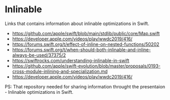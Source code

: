 # Inlinable
Links that contains information about inlinable optimizations in Swift.


- https://github.com/apple/swift/blob/main/stdlib/public/core/Map.swift
- https://developer.apple.com/videos/play/wwdc2019/416/
- https://forums.swift.org/t/effect-of-inline-on-nested-functions/50202
- https://forums.swift.org/t/when-should-both-inlinable-and-inline-always-be-used/37375/2
- https://swiftrocks.com/understanding-inlinable-in-swift
- https://github.com/apple/swift-evolution/blob/master/proposals/0193-cross-module-inlining-and-specialization.md
- https://developer.apple.com/videos/play/wwdc2019/416/

PS: That repository needed for sharing information throught the presentaion - Inlinable optimizations in Swift. 
